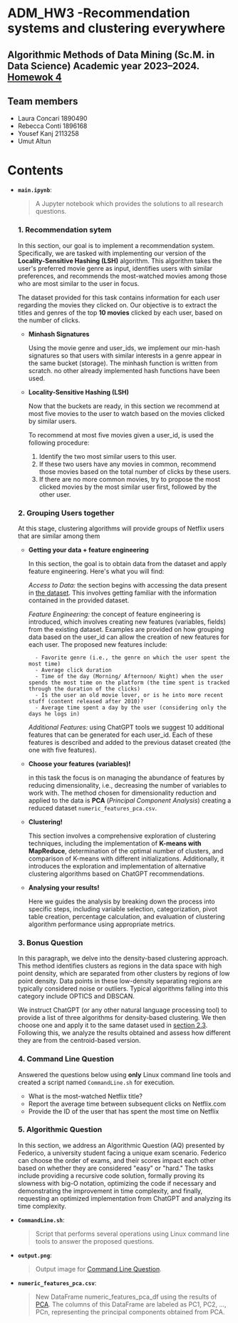 # ADM_HW3 -Recommendation systems and clustering everywhere
Algorithmic Methods of Data Mining (Sc.M. in Data Science) Academic year 2023–2024. [Homewok 4](https://github.com/Sapienza-University-Rome/ADM/tree/master/2023/Homework_4)
---

## Team members
* Laura Concari 1890490
* Rebecca Conti 1896168 
* Yousef Kanj 2113258
* Umut Altun 

# Contents
* __`main.ipynb`__: 
	> A Jupyter notebook which provides the solutions to all research questions.

    ### 1. Recommendation sytem
    In this section, our goal is to implement a recommendation system. Specifically, we are tasked with implementing our version of the **Locality-Sensitive Hashing (LSH)** algorithm. This algorithm takes the user's preferred movie genre as input, identifies users with similar preferences, and recommends the most-watched movies among those who are most similar to the user in focus.

    The dataset provided for this task contains information for each user regarding the movies they clicked on. Our objective is to extract the titles and genres of the top **10 movies** clicked by each user, based on the number of clicks. 

    * **Minhash Signatures**
    
        Using the movie genre and user_ids, we implement our min-hash signatures so that users with similar interests in a genre appear in the same bucket (storage).
        The minhash function is written from scratch. no other already implemented hash functions have been used.

    * **Locality-Sensitive Hashing (LSH)**

        Now that the buckets are ready, in this section we recommend at most five movies to the user to watch based on the movies clicked by similar users.

        To recommend at most five movies given a user_id, is used the following procedure:

        1. Identify the two most similar users to this user.
        2. If these two users have any movies in common, recommend those movies based on the total number of clicks by these users.
        3. If there are no more common movies, try to propose the most clicked movies by the most similar user first, followed by the other user.

    ### 2. Grouping Users together
    At this stage, clustering algorithms will provide groups of Netflix users that are similar among them

    * **Getting your data + feature engineering** 

        In this section, the goal is to obtain data from the dataset and apply feature engineering. Here's what you will find:

        _Access to Data:_ the section begins with accessing the data present in [the dataset](https://www.kaggle.com/datasets/vodclickstream/netflix-audience-behaviour-uk-movies). This involves getting familiar with the information contained in the provided dataset.

        _Feature Engineering:_ the concept of feature engineering is introduced, which involves creating new features (variables, fields) from the existing dataset. Examples are provided on how grouping data based on the user_id can allow the creation of new features for each user.
        The proposed new features include:

            - Favorite genre (i.e., the genre on which the user spent the most time)
            - Average click duration
            - Time of the day (Morning/ Afternoon/ Night) when the user spends the most time on the platform (the time spent is tracked through the duration of the clicks)
            - Is the user an old movie lover, or is he into more recent stuff (content released after 2010)?
            - Average time spent a day by the user (considering only the days he logs in)

        _Additional Features:_ using ChatGPT tools we suggest  10 additional features that can be generated for each user_id. Each of these features is described and added to the previous dataset created (the one with five features). 

    * **Choose your features (variables)!** 

        in this task the focus is on managing the abundance of features by reducing dimensionality, i.e., decreasing the number of variables to work with. 
        The method chosen for dimensionality reduction and applied to the data is **PCA** (_Principal Component Analysis_) creating a reduced dataset ```numeric_features_pca.csv```. 

    <a id="section-2.3"></a>
    * **Clustering!**

        This section involves a comprehensive exploration of clustering techniques, including the implementation of **K-means with MapReduce**, determination of the optimal number of clusters, and comparison of K-means with different initializations. Additionally, it introduces the exploration and implementation of alternative clustering algorithms based on ChatGPT recommendations.

    * **Analysing your results!**

        Here we guides the analysis by breaking down the process into specific steps, including variable selection, categorization, pivot table creation, percentage calculation, and evaluation of clustering algorithm performance using appropriate metrics.
    
    ### 3. Bonus Question 
    In this paragraph, we delve into the density-based clustering approach. This method identifies clusters as regions in the data space with high point density, which are separated from other clusters by regions of low point density. Data points in these low-density separating regions are typically considered noise or outliers. Typical algorithms falling into this category include OPTICS and DBSCAN.

    We instruct ChatGPT (or any other natural language processing tool) to provide a list of three algorithms for density-based clustering. We then choose one and apply it to the same dataset used in [section 2.3](#section-2.3). Following this, we analyze the results obtained and assess how different they are from the centroid-based version.

    <a id="command-line-question"></a>
    ### 4. Command Line Question
    Answered the questions below using **only** Linux command line tools and created a script named ```CommandLine.sh``` for execution.

    - What is the most-watched Netflix title?
    - Report the average time between subsequent clicks on Netflix.com
    - Provide the ID of the user that has spent the most time on Netflix

    ### 5. Algorithmic Question 
    In this section, we address an Algorithmic Question (AQ) presented by Federico, a university student facing a unique exam scenario. Federico can choose the order of exams, and their scores impact each other based on whether they are considered "easy" or "hard." The tasks include providing a recursive code solution, formally proving its slowness with big-O notation, optimizing the code if necessary and demonstrating the improvement in time complexity, and finally, requesting an optimized implementation from ChatGPT and analyzing its time complexity.


* __`CommandLine.sh`__: 
    > Script that performs several operations using Linux command line tools to answer the proposed questions. 

* __`output.png`__: 
    > Output image for [Command Line Question](#command-line-question).

* __`numeric_features_pca.csv`__: 
    > New DataFrame numeric_features_pca_df using the results of [PCA](#section-2.3). The columns of this DataFrame are labeled as PC1, PC2, ..., PCn, representing the principal components obtained from PCA. 